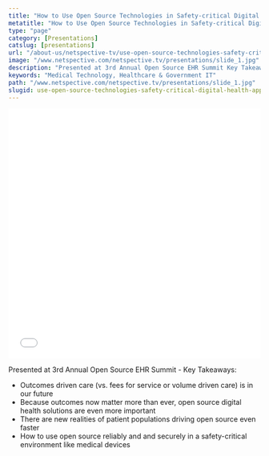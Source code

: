 ```yaml
---
title: "How to Use Open Source Technologies in Safety-critical Digital Health Applications and Medical Device Software"
metatitle: "How to Use Open Source Technologies in Safety-critical Digital Health Applications and Medical Device Software - Netspective"
type: "page"
category: [Presentations]
catslug: [presentations]
url: "/about-us/netspective-tv/use-open-source-technologies-safety-critical-digital-health-applications-medical-device-software/"
image: "/www.netspective.com/netspective.tv/presentations/slide_1.jpg"
description: "Presented at 3rd Annual Open Source EHR Summit Key Takeaways: * Outcomes driven care (vs. fees for service or volume driven care) is in our future * Because outcomes now matter more than ever, open source digital health solutions are even more important * There are new realities of patient populations driving open source hellip"
keywords: "Medical Technology, Healthcare & Government IT"
path: "/www.netspective.com/netspective.tv/presentations/slide_1.jpg"
slugid: use-open-source-technologies-safety-critical-digital-health-applications-medical-device-software
---
```


<iframe src="//speakerdeck.com/player/31b4df3018160132350b2ae5b5e9153b" width="100%" height="500" frameborder="0" allowfullscreen="allowfullscreen"></iframe>

Presented at 3rd Annual Open Source EHR Summit - Key Takeaways:

* Outcomes driven care (vs. fees for service or volume driven care) is in our future
* Because outcomes now matter more than ever, open source digital health solutions are even more important
* There are new realities of patient populations driving open source even faster
* How to use open source reliably and and securely in a safety-critical environment like medical devices